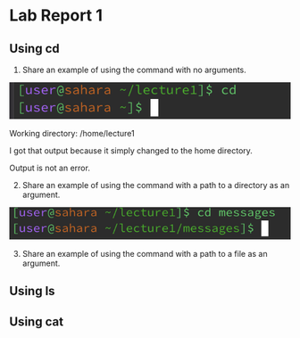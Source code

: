 # Lab Report 1

## Using cd

1. Share an example of using the command with no arguments.

![Image](cd_no_args.png)

Working directory: /home/lecture1

I got that output because it simply changed to the home directory.

Output is not an error.

2. Share an example of using the command with a path to a directory as an argument.

![Image](cd_messages.png)

3. Share an example of using the command with a path to a file as an argument.

## Using ls

## Using cat
